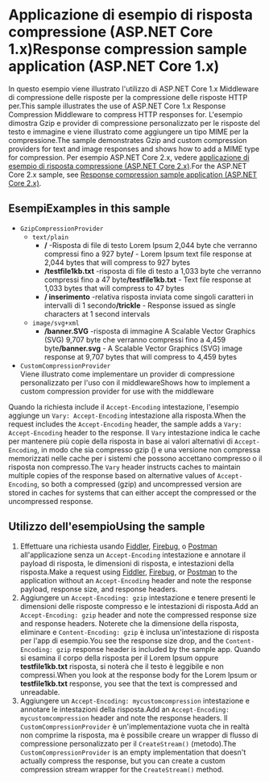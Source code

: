 # <a name="response-compression-sample-application-aspnet-core-1x"></a><span data-ttu-id="43667-101">Applicazione di esempio di risposta compressione (ASP.NET Core 1.x)</span><span class="sxs-lookup"><span data-stu-id="43667-101">Response compression sample application (ASP.NET Core 1.x)</span></span>

<span data-ttu-id="43667-102">In questo esempio viene illustrato l'utilizzo di ASP.NET Core 1.x Middleware di compressione delle risposte per la compressione delle risposte HTTP per.</span><span class="sxs-lookup"><span data-stu-id="43667-102">This sample illustrates the use of ASP.NET Core 1.x Response Compression Middleware to compress HTTP responses for.</span></span> <span data-ttu-id="43667-103">L'esempio dimostra Gzip e provider di compressione personalizzato per le risposte del testo e immagine e viene illustrato come aggiungere un tipo MIME per la compressione.</span><span class="sxs-lookup"><span data-stu-id="43667-103">The sample demonstrates Gzip and custom compression providers for text and image responses and shows how to add a MIME type for compression.</span></span> <span data-ttu-id="43667-104">Per esempio ASP.NET Core 2.x, vedere [applicazione di esempio di risposta compressione (ASP.NET Core 2.x)](https://github.com/aspnet/AspNetCore.Docs/tree/master/aspnetcore/performance/response-compression/samples/2.x).</span><span class="sxs-lookup"><span data-stu-id="43667-104">For the ASP.NET Core 2.x sample, see [Response compression sample application (ASP.NET Core 2.x)](https://github.com/aspnet/AspNetCore.Docs/tree/master/aspnetcore/performance/response-compression/samples/2.x).</span></span>

## <a name="examples-in-this-sample"></a><span data-ttu-id="43667-105">Esempi</span><span class="sxs-lookup"><span data-stu-id="43667-105">Examples in this sample</span></span>

* `GzipCompressionProvider`
  * `text/plain`
    * <span data-ttu-id="43667-106">**/** -Risposta di file di testo Lorem Ipsum 2,044 byte che verranno compressi fino a 927 byte</span><span class="sxs-lookup"><span data-stu-id="43667-106">**/** - Lorem Ipsum text file response at 2,044 bytes that will compress to 927 bytes</span></span>
    * <span data-ttu-id="43667-107">**/testfile1kb.txt** -risposta di file di testo a 1,033 byte che verranno compressi fino a 47 byte</span><span class="sxs-lookup"><span data-stu-id="43667-107">**/testfile1kb.txt** - Text file response at 1,033 bytes that will compress to 47 bytes</span></span>
    * <span data-ttu-id="43667-108">**/ inserimento** -relativa risposta inviata come singoli caratteri in intervalli di 1 secondo</span><span class="sxs-lookup"><span data-stu-id="43667-108">**/trickle** - Response issued as single characters at 1 second intervals</span></span>
  * `image/svg+xml`
    * <span data-ttu-id="43667-109">**/banner.SVG** -risposta di immagine A Scalable Vector Graphics (SVG) 9,707 byte che verranno compressi fino a 4,459 byte</span><span class="sxs-lookup"><span data-stu-id="43667-109">**/banner.svg** - A Scalable Vector Graphics (SVG) image response at 9,707 bytes that will compress to 4,459 bytes</span></span>
* `CustomCompressionProvider`<br><span data-ttu-id="43667-110">Viene illustrato come implementare un provider di compressione personalizzato per l'uso con il middleware</span><span class="sxs-lookup"><span data-stu-id="43667-110">Shows how to implement a custom compression provider for use with the middleware</span></span>

<span data-ttu-id="43667-111">Quando la richiesta include il `Accept-Encoding` intestazione, l'esempio aggiunge un `Vary: Accept-Encoding` intestazione alla risposta.</span><span class="sxs-lookup"><span data-stu-id="43667-111">When the request includes the `Accept-Encoding` header, the sample adds a `Vary: Accept-Encoding` header to the response.</span></span> <span data-ttu-id="43667-112">Il `Vary` intestazione indica le cache per mantenere più copie della risposta in base ai valori alternativi di `Accept-Encoding`, in modo che sia compresso gzip () e una versione non compressa memorizzati nelle cache per i sistemi che possono accettano compresso o il risposta non compresso.</span><span class="sxs-lookup"><span data-stu-id="43667-112">The `Vary` header instructs caches to maintain multiple copies of the response based on alternative values of `Accept-Encoding`, so both a compressed (gzip) and uncompressed version are stored in caches for systems that can either accept the compressed or the uncompressed response.</span></span>

## <a name="using-the-sample"></a><span data-ttu-id="43667-113">Utilizzo dell'esempio</span><span class="sxs-lookup"><span data-stu-id="43667-113">Using the sample</span></span>

1. <span data-ttu-id="43667-114">Effettuare una richiesta usando [Fiddler](https://www.telerik.com/fiddler), [Firebug](https://getfirebug.com/), o [Postman](https://www.getpostman.com/) all'applicazione senza un `Accept-Encoding` intestazione e annotare il payload di risposta, le dimensioni di risposta, e intestazioni della risposta.</span><span class="sxs-lookup"><span data-stu-id="43667-114">Make a request using [Fiddler](https://www.telerik.com/fiddler), [Firebug](https://getfirebug.com/), or [Postman](https://www.getpostman.com/) to the application without an `Accept-Encoding` header and note the response payload, response size, and response headers.</span></span>
1. <span data-ttu-id="43667-115">Aggiungere un `Accept-Encoding: gzip` intestazione e tenere presenti le dimensioni delle risposte compresso e le intestazioni di risposta.</span><span class="sxs-lookup"><span data-stu-id="43667-115">Add an `Accept-Encoding: gzip` header and note the compressed response size and response headers.</span></span> <span data-ttu-id="43667-116">Noterete che la dimensione della risposta, eliminare e `Content-Encoding: gzip` è inclusa un'intestazione di risposta per l'app di esempio.</span><span class="sxs-lookup"><span data-stu-id="43667-116">You see the response size drop, and the `Content-Encoding: gzip` response header is included by the sample app.</span></span> <span data-ttu-id="43667-117">Quando si esamina il corpo della risposta per il Lorem Ipsum oppure **testfile1kb.txt** risposta, si noterà che il testo è leggibile e non compressi.</span><span class="sxs-lookup"><span data-stu-id="43667-117">When you look at the response body for the Lorem Ipsum or **testfile1kb.txt** response, you see that the text is compressed and unreadable.</span></span>
1. <span data-ttu-id="43667-118">Aggiungere un `Accept-Encoding: mycustomcompression` intestazione e annotare le intestazioni della risposta.</span><span class="sxs-lookup"><span data-stu-id="43667-118">Add an `Accept-Encoding: mycustomcompression` header and note the response headers.</span></span> <span data-ttu-id="43667-119">Il `CustomCompressionProvider` è un'implementazione vuota che in realtà non comprime la risposta, ma è possibile creare un wrapper di flusso di compressione personalizzato per il `CreateStream()` (metodo).</span><span class="sxs-lookup"><span data-stu-id="43667-119">The `CustomCompressionProvider` is an empty implementation that doesn't actually compress the response, but you can create a custom compression stream wrapper for the `CreateStream()` method.</span></span>
